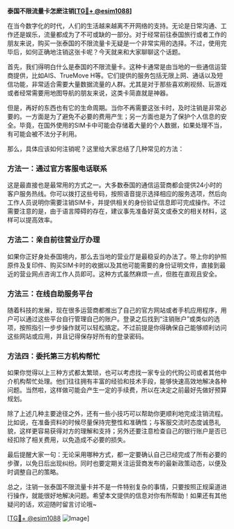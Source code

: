 **泰国不限流量卡怎麽注销[[TG💪+ @esim1088](https://t.me/s/esim1088)]**

在当今数字化的时代，人们的生活越来越离不开网络的支持。无论是日常沟通、工作还是娱乐，流量都成为了不可或缺的一部分。对于经常前往泰国旅行或者工作的朋友来说，购买一张泰国的不限流量卡无疑是一个非常实用的选择。不过，使用完毕后，如何正确地注销这张卡呢？今天就来和大家聊聊这个话题。

首先，我们得明白什么是泰国的不限流量卡。这种卡通常是由当地的一些通信运营商提供，比如AIS、TrueMove H等。它们提供的服务包括无限上网、通话以及短信功能，非常适合需要大量数据流量的人群。尤其是对于那些喜欢刷视频、玩游戏或者经常需要用地图导航的朋友来说，这类卡简直就是神器。

但是，再好的东西也有它的生命周期。当你不再需要这张卡时，及时注销是非常必要的。一方面是为了避免不必要的费用产生；另一方面也是为了保护个人信息的安全。毕竟，在国外使用的SIM卡中可能会存储着大量的个人数据，如果处理不当，有可能会被不法分子利用。

那么，具体应该如何注销呢？这里给大家总结了几种常见的方法：

### 方法一：通过官方客服电话联系
这是最直接也是最常用的方式之一。大多数泰国的通信运营商都会提供24小时的客户服务热线。你可以拨打这些号码，按照语音提示选择相应的服务选项，然后向工作人员说明你需要注销SIM卡，并提供相关的身份验证信息即可完成操作。不过需要注意的是，由于语言障碍的存在，建议事先准备好英文或泰文的相关材料，这样可以提高效率。

### 方法二：亲自前往营业厅办理
如果你正好身处泰国境内，那么去当地的营业厅是最稳妥的办法了。带上你的护照原件及复印件、购买SIM卡时的收据以及其他可能需要的身份证明文件，直接到最近的营业网点咨询工作人员即可。这种方式虽然麻烦一点，但胜在直观且安全。

### 方法三：在线自助服务平台
随着科技的发展，现在很多运营商都推出了自己的官方网站或者手机应用程序，用户可以通过这些平台自行管理自己的账户。登录之后找到“注销账户”或类似的选项，按照指引一步步操作就可以轻松搞定。不过前提是你得确保自己能够顺利访问这些网站或应用，并且记得保存好所有的登录密码。

### 方法四：委托第三方机构帮忙
如果你觉得以上三种方式都太繁琐，也可以考虑找一家专业的代购公司或者其他中介机构帮忙处理。他们往往拥有丰富的经验和技术手段，能够快速高效地解决各种问题。当然啦，这样做可能会产生一定的手续费，所以在决定之前最好先做好预算规划。

除了上述几种主要途径之外，还有一些小技巧可以帮助你更顺利地完成注销流程。比如说，在准备资料的时候尽量保持完整性和准确性；与客服交流时态度诚恳礼貌，这样更容易获得对方的理解和支持；另外还要注意检查自己的银行账户是否已经扣除了相关费用，以免造成不必要的损失。

最后提醒大家一句：无论采用哪种方式，都一定要确认自己已经完成了所有必要的步骤，以免日后出现纠纷。同时也要定期关注运营商发布的最新政策动态，以便及时调整自己的策略。

总之，注销一张泰国不限流量卡并不是一件特别复杂的事情，只要按照正规渠道进行操作，就能很好地解决问题。希望本文提供的信息对你有所帮助！如果还有其他疑问的话，欢迎随时留言讨论哦~

[[TG💪+ @esim1088](https://t.me/s/esim1088) ![Image](https://i.postimg.cc/4NQfJmqS/Snipaste-2025-05-13-00-14-12.png)]